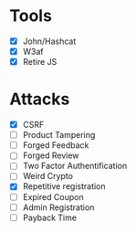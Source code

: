 # Tools
- [x] John/Hashcat
- [x] W3af
- [x] Retire JS

# Attacks
- [x] CSRF
- [ ] Product Tampering
- [ ] Forged Feedback
- [ ] Forged Review
- [ ] Two Factor Authentification
- [ ] Weird Crypto
- [x] Repetitive registration
- [ ] Expired Coupon
- [ ] Admin Registration
- [ ] Payback Time
